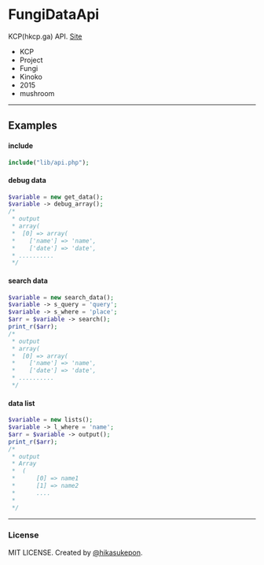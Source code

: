 # FungiDataApi
KCP(hkcp.ga) API.
[Site](http://hkcp.cf/web.api)
+ KCP
+ Project
+ Fungi
+ Kinoko
+ 2015
+ mushroom

---

## Examples
#### include
```php
include("lib/api.php");
```
#### debug data
```php
$variable = new get_data();
$variable -> debug_array();
/*
 * output
 * array(
 *  [0] => array(
 *    ['name'] => 'name',
 *    ['date'] => 'date',
 * ..........
 */
```
#### search data
```php
$variable = new search_data();
$variable -> s_query = 'query';
$variable -> s_where = 'place';
$arr = $variable -> search();
print_r($arr);
/*
 * output
 * array(
 *  [0] => array(
 *    ['name'] => 'name',
 *    ['date'] => 'date',
 * ..........
 */
```
#### data list
```php
$variable = new lists();
$variable -> l_where = 'name';
$arr = $variable -> output();
print_r($arr);
/*
 * output
 * Array
 *  (
 *      [0] => name1
 *      [1] => name2
 *      ....
 *
 */
```
---
### License
MIT LICENSE.
Created by [@hikasukepon](//twitter.com/hikasukepon).
